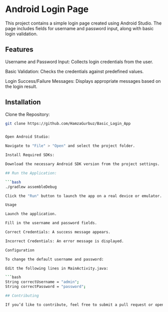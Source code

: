 # Android Login Page

This project contains a simple login page created using Android Studio. The page includes fields for username and password input, along with basic login validation.

## Features

Username and Password Input: Collects login credentials from the user.

Basic Validation: Checks the credentials against predefined values.

Login Success/Failure Messages: Displays appropriate messages based on the login result.

## Installation

Clone the Repository:

  ```bash
git clone https://github.com/HamzaGurbuz/Basic_Login_App
  

Open Android Studio:

Navigate to "File" > "Open" and select the project folder.

Install Required SDKs:

Download the necessary Android SDK version from the project settings.

## Run the Application:

  ```bash
  ./gradlew assembleDebug

Click the "Run" button to launch the app on a real device or emulator.

Usage

Launch the application.

Fill in the username and password fields.

Correct Credentials: A success message appears.

Incorrect Credentials: An error message is displayed.

Configuration

To change the default username and password:

Edit the following lines in MainActivity.java:

  ```bash
  String correctUsername = "admin";
  String correctPassword = "password";

## Contributing

If you’d like to contribute, feel free to submit a pull request or open an issue.
